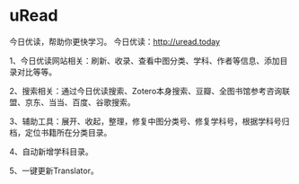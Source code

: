 # uRead
今日优读，帮助你更快学习。
今日优读：http://uread.today

1、今日优读网站相关：刷新、收录、查看中图分类、学科、作者等信息、添加目录对比等等。

2、搜索相关：通过今日优读搜索、Zotero本身搜索、豆瓣、全图书馆参考咨询联盟、京东、当当、百度、谷歌搜索。

3、辅助工具：展开、收起，整理，修复中图分类号、修复学科号，根据学科号归档，定位书籍所在分类目录。

4、自动新增学科目录。

5、一键更新Translator。